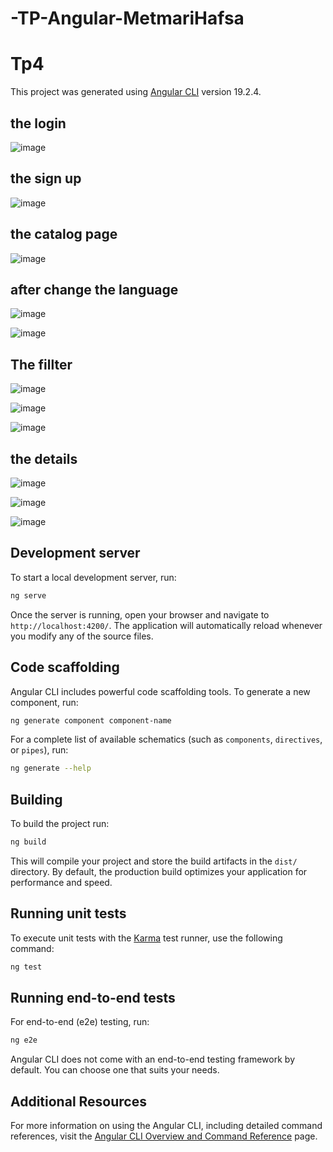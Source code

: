 # -TP-Angular-MetmariHafsa
# Tp4

This project was generated using [Angular CLI](https://github.com/angular/angular-cli) version 19.2.4.

## the login 

![image](https://github.com/user-attachments/assets/cd0ca2f8-0c46-49d9-8ffe-a4e2125f1194)

## the sign up 

![image](https://github.com/user-attachments/assets/ff0e949a-bb18-4364-85c5-a0cb194e5556)

## the catalog page 

![image](https://github.com/user-attachments/assets/2fe20258-e192-44b2-b1fe-cf1773fb507d)

## after change the language

![image](https://github.com/user-attachments/assets/9feb1ddb-fe63-4bf1-8bcd-b5103f1d8a97)


![image](https://github.com/user-attachments/assets/94524a39-9719-41d2-b1dd-407a6268db86)



## The fillter 

![image](https://github.com/user-attachments/assets/161bc0f2-4d0c-4441-acf2-e4007d6b8f7d)

![image](https://github.com/user-attachments/assets/ff896c75-3cfb-4699-ab14-81fc8a46fd2e)

![image](https://github.com/user-attachments/assets/31d5f815-e4b8-4e77-810e-887e4f8bee19)

## the details

![image](https://github.com/user-attachments/assets/63ab875b-175c-490b-b48f-fd770400e49c)

![image](https://github.com/user-attachments/assets/d4f0f0b0-e65d-4af3-939c-1920e2b5de6f)

![image](https://github.com/user-attachments/assets/855bd128-e924-4b1c-9aff-9f6937e05705)


## Development server

To start a local development server, run:

```bash
ng serve
```

Once the server is running, open your browser and navigate to `http://localhost:4200/`. The application will automatically reload whenever you modify any of the source files.

## Code scaffolding

Angular CLI includes powerful code scaffolding tools. To generate a new component, run:

```bash
ng generate component component-name
```

For a complete list of available schematics (such as `components`, `directives`, or `pipes`), run:

```bash
ng generate --help
```

## Building

To build the project run:

```bash
ng build
```

This will compile your project and store the build artifacts in the `dist/` directory. By default, the production build optimizes your application for performance and speed.

## Running unit tests

To execute unit tests with the [Karma](https://karma-runner.github.io) test runner, use the following command:

```bash
ng test
```

## Running end-to-end tests

For end-to-end (e2e) testing, run:

```bash
ng e2e
```

Angular CLI does not come with an end-to-end testing framework by default. You can choose one that suits your needs.

## Additional Resources

For more information on using the Angular CLI, including detailed command references, visit the [Angular CLI Overview and Command Reference](https://angular.dev/tools/cli) page.
